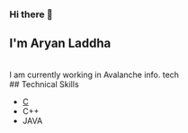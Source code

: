 ### Hi there 👋
## I'm Aryan Laddha
<br>
I am currently working in Avalanche info. tech
<br>
## Technical Skills
<br>
  <ul>
    <li><a href='https://google.com'>C</a></li>
    <li>C++</li>
    <li>JAVA</li>
  </ul>

<!--
**aryan-laddha/aryan-laddha** is a ✨ _special_ ✨ repository because its `README.md` (this file) appears on your GitHub profile.

Here are some ideas to get you started:

- 🔭 I’m currently working on ...
- 🌱 I’m currently learning ...
- 👯 I’m looking to collaborate on ...
- 🤔 I’m looking for help with ...
- 💬 Ask me about ...
- 📫 How to reach me: ...
- 😄 Pronouns: ...
- ⚡ Fun fact: ...
-->

